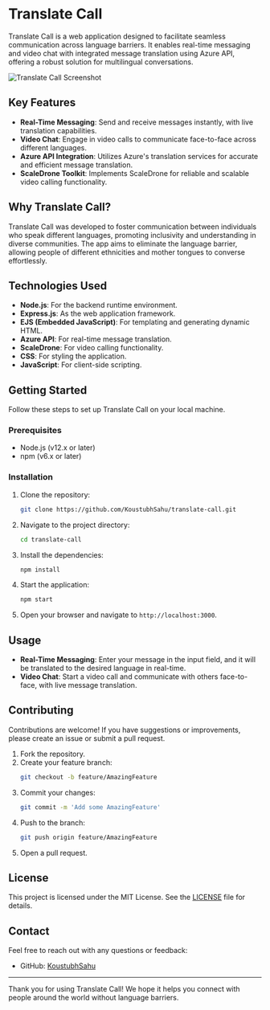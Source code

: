 # Translate Call

Translate Call is a web application designed to facilitate seamless communication across language barriers. It enables real-time messaging and video chat with integrated message translation using Azure API, offering a robust solution for multilingual conversations.

![Translate Call Screenshot](ss.png)

## Key Features

- **Real-Time Messaging**: Send and receive messages instantly, with live translation capabilities.
- **Video Chat**: Engage in video calls to communicate face-to-face across different languages.
- **Azure API Integration**: Utilizes Azure's translation services for accurate and efficient message translation.
- **ScaleDrone Toolkit**: Implements ScaleDrone for reliable and scalable video calling functionality.

## Why Translate Call?

Translate Call was developed to foster communication between individuals who speak different languages, promoting inclusivity and understanding in diverse communities. The app aims to eliminate the language barrier, allowing people of different ethnicities and mother tongues to converse effortlessly.

## Technologies Used

- **Node.js**: For the backend runtime environment.
- **Express.js**: As the web application framework.
- **EJS (Embedded JavaScript)**: For templating and generating dynamic HTML.
- **Azure API**: For real-time message translation.
- **ScaleDrone**: For video calling functionality.
- **CSS**: For styling the application.
- **JavaScript**: For client-side scripting.

## Getting Started

Follow these steps to set up Translate Call on your local machine.

### Prerequisites

- Node.js (v12.x or later)
- npm (v6.x or later)

### Installation

1. Clone the repository:
    ```bash
    git clone https://github.com/KoustubhSahu/translate-call.git
    ```
2. Navigate to the project directory:
    ```bash
    cd translate-call
    ```
3. Install the dependencies:
    ```bash
    npm install
    ```
4. Start the application:
    ```bash
    npm start
    ```
5. Open your browser and navigate to `http://localhost:3000`.

## Usage

- **Real-Time Messaging**: Enter your message in the input field, and it will be translated to the desired language in real-time.
- **Video Chat**: Start a video call and communicate with others face-to-face, with live message translation.

## Contributing

Contributions are welcome! If you have suggestions or improvements, please create an issue or submit a pull request.

1. Fork the repository.
2. Create your feature branch:
    ```bash
    git checkout -b feature/AmazingFeature
    ```
3. Commit your changes:
    ```bash
    git commit -m 'Add some AmazingFeature'
    ```
4. Push to the branch:
    ```bash
    git push origin feature/AmazingFeature
    ```
5. Open a pull request.

## License

This project is licensed under the MIT License. See the [LICENSE](LICENSE) file for details.

## Contact

Feel free to reach out with any questions or feedback:
- GitHub: [KoustubhSahu](https://github.com/KoustubhSahu)

---

Thank you for using Translate Call! We hope it helps you connect with people around the world without language barriers.
